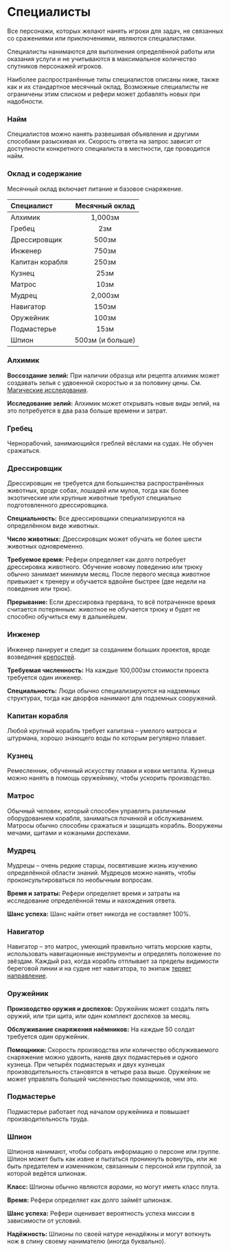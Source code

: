 # Специалисты

Все персонажи, которых желают нанять игроки для задач, не связанных со сражениями или приключениями, являются специалистами.

Специалисты нанимаются для выполнения определённой работы или оказания услуги и не учитываются в максимальное количество спутников персонажей игроков.

Наиболее распространённые типы специалистов описаны ниже, также как и их стандартное месячный оклад. Возможные специалисты не ограничены этим списком и рефери может добавлять новых при надобности.

### Найм

Специалистов можно нанять развешивая объявления и другими способами разыскивая их. Скорость ответа на запрос зависит от доступности конкретного специалиста в местности, где проводится найм.

### Оклад и содержание

Месячный оклад включает питание и базовое снаряжение.

| Специалист      |  Месячный оклад  |
| :-------------- | :--------------: |
| Алхимик         |     1,000зм      |
| Гребец          |       2зм        |
| Дрессировщик    |      500зм       |
| Инженер         |      750зм       |
| Капитан корабля |      250зм       |
| Кузнец          |       25зм       |
| Матрос          |       10зм       |
| Мудрец          |     2,000зм      |
| Навигатор       |      150зм       |
| Оружейник       |      100зм       |
| Подмастерье     |       15зм       |
| Шпион           | 500зм (и больше) |

### Алхимик        

**Воссоздание зелий:** При наличии образца или рецепта алхимик может создавать зелья с удвоенной скоростью и за половину цены. См. [Магические исследования](/magic/magic.md#магические-изыскания).

**Исследование зелий:** Алхимик может открывать новые виды зелий, на это потребуется в два раза больше времени и затрат.

### Гребец         

Чернорабочий, занимающийся греблей вёслами на судах. Не обучен сражаться.

### Дрессировщик   

Дрессировщик не требуется для большинства распространённых животных, вроде собах, лошадей или мулов, тогда как более экзотические или крупные животные требуют специально подготовленного дрессировщика.

**Специальность:** Все дрессировщики специализируются на определённом виде животных.

**Число животных:** Дрессировщик может обучать не более шести животных одновременно.

**Требуемое время:** Рефери определяет как долго потребует дрессировка животного. Обучение новому поведению или трюку обычно занимает минимум месяц. После первого месяца животное привыкает к тренеру и обучается вдвойне быстрее (две недели на поведение или трюк).

**Прерывание:** Если дрессировка прервана, то всё потраченное время считается потерянным: животное не обучается трюку и будет не способно обучиться ему в дальнейшем.

### Инженер        

Инженер панирует и следит за созданием больших проектов, вроде возведения [крепостей](strongholds.md).

**Требуемая численность:** На каждые 100,000зм стоимости проекта требуется один инженер.

**Специальность:** Люди обычно специализируются на надземных структурах, тогда как дворфов нанимают для подземных сооружений.

### Капитан корабля

Любой крупный корабль требует капитана – умелого матроса и штурмана, хорошо знающего воды по которым регулярно плавает.

### Кузнец         

Ремесленник, обученный искусству плавки и ковки металла. Кузнеца можно нанять в помощь оружейнику, чтобы ускорить производство.

### Матрос         

Обычный человек, который способен управлять различным оборудованием корабля, заниматься починкой и обслуживанием. Матросы обычно способны сражаться и защищать корабль. Вооружены мечами, щитами и кожаными доспехами.

### Мудрец         

Мудрецы – очень редкие старцы, посвятившие жизнь изучению определённой области знаний. Мудрецов можно нанять, чтобы проконсультироваться по необычным вопросам.

**Время и затраты:** Рефери определяет время и затраты на исследование определённой темы и нахождения ответа.

**Шанс успеха:** Шанс найти ответ никогда не составляет 100%.

### Навигатор      

Навигатор – это матрос, умеющий правильно читать морские карты, использовать навигационные инструменты и определять положение по звёздам. Каждый раз, когда корабль отплывает за пределы видимости береговой линии и на судне нет навигатора, то экипаж [теряет направление](/adventuring/adventuring-waterborne.md).

### Оружейник      

**Производство оружия и доспехов:** Оружейник может создать пять оружий, или три щита, или один комплект доспехов за месяц.

**Обслуживание снаряжения наёмников:** На каждые 50 солдат требуется один оружейник.

**Помощники:** Скорость производства или количество обслуживаемого снаряжение можно удвоить, наняв двух подмастерьев и одного кузнеца. При четырёх подмастерьях и двух кузнецах производительность становятся в четыре раза выше. Оружейник не может управлять большей численностью помощников, чем это.

### Подмастерье    

Подмастерье работает под началом оружейника и повышает производительность труда.

### Шпион

Шпионов нанимают, чтобы собрать информацию о персоне или группе. Шпион может быть как извне и пытаться проникнуть вовнутрь, или же быть предателем и изменником, связанным с персоной или группой, за которой ведётся шпионаж.

**Класс:** Шпионы обычно являются *ворами*, но могут иметь класс плута.

**Время:** Рефери определяет как долго займёт шпионаж.

**Шанс успеха:** Рефери оценивает вероятность успеха миссии в зависимости от условий.

**Надёжность:** Шпионы по своей натуре ненадёжны и могут воткнуть нож в спину своему нанимателю (иногда буквально).